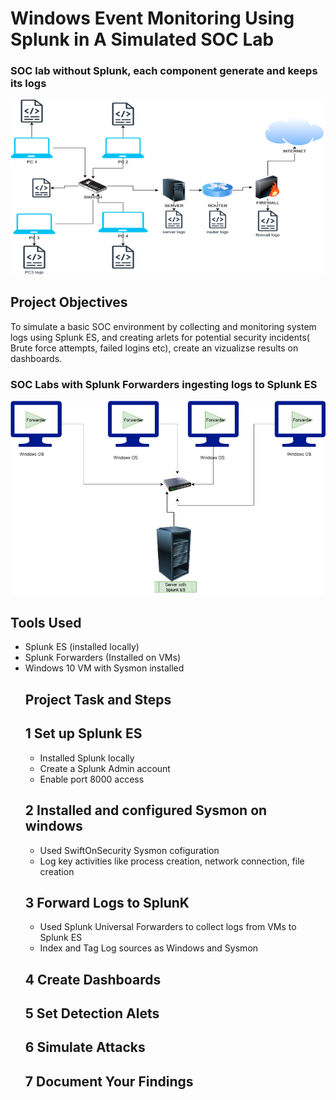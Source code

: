 # Windows Event Monitoring Using Splunk in A Simulated SOC Lab
### SOC lab without Splunk, each component generate and keeps its logs
<img src="Resources/Splunk.png" alt="Lab image">

## Project Objectives
To simulate a basic SOC environment by collecting and monitoring system logs using Splunk ES, and creating arlets for potential security incidents( Brute force attempts, failed logins etc), create an vizualizse results on dashboards.
### SOC Labs with Splunk Forwarders ingesting logs to Splunk ES
<img src="Resources/Forwarders.png" alt="lab image with forwarders"> 

## Tools Used
- Splunk ES (installed locally)
- Splunk Forwarders (Installed on VMs)
- Windows 10 VM with Sysmon installed
  ## Project Task and Steps
  ## 1 Set up Splunk ES
  - Installed Splunk locally
  - Create a Splunk Admin account
  -  Enable port 8000 access
  ## 2 Installed and configured Sysmon on windows
  - Used SwiftOnSecurity Sysmon cofiguration
  - Log key activities like process creation, network connection, file creation
  ## 3  Forward Logs to SplunK
  - Used Splunk Universal Forwarders to collect logs from VMs to Splunk ES
  - Index and Tag Log sources as Windows and Sysmon
  ## 4 Create Dashboards
  ## 5 Set Detection Alets
  ## 6 Simulate Attacks
  ## 7 Document Your Findings
  
